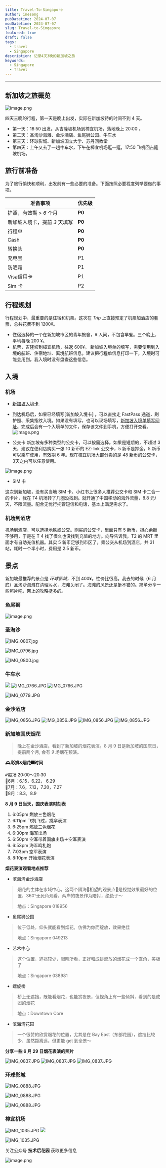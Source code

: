 ```yaml
---
title: Travel-To-Singapore
author: imesong
pubDatetime: 2024-07-07
modDatetime: 2024-07-07
slug: Travel-to-Singapore
featured: true
draft: false
tags:
  - travel
  - Singapore
description: 记录4天3晚的新加坡之旅
keywords:
  - Singapore
  - Travel
---
```


---

## 新加坡之旅概览

![image.png](https://img.imesong.com/file/9b7f55e6aac1241ced5e4.png)

四天三晚的行程，第一天是晚上出发，实际在新加坡待的时间不到 4 天。

- 第一天：18:50 出发，从吉隆坡机场到樟宜机场，落地晚上 20:00 。
- 第二天：圣淘沙海滩、金沙酒店、鱼尾狮公园、牛车水
- 第三天：环球影城、新加坡国立大学、苏丹回教堂
- 第四天：上午又去了一趟牛车水，下午在樟宜机场逛一逛，17:50 飞机回吉隆坡机场。

## 旅行前准备

为了旅行愉快和顺利，出发前有一些必要的准备。下面按照必要程度列举要做的事项。

| 准备事项                      | 优先级 |
| ----------------------------- | ------ |
| 护照，有效期 > _6_ 个月       | **P0** |
| 新加坡入境卡，提前 _3_ 天填写 | **P0** |
| 行程单                        | **P0** |
| Cash                          | **P0** |
| 转换头                        | **P0** |
| 充电宝                        | P1     |
| 防晒霜                        | P1     |
| Visa信用卡                    | P1     |
| Sim 卡                        | P2     |

## 行程规划

行程规划中，最重要的是住宿和机票。这次在 _Trip_ 上直接预定了机票加酒店的套票，总共花费不到 1200¥。

- 住宿选择的一个在新加坡市区的青年旅舍，6 人间，不包含早餐。三个晚上，平均每晚 200 ¥。
- 机票，吉隆坡到樟宜机场，往返 600¥。
  新加坡入境单的填写，需要使用到入境的航班、住宿地址、离境航班信息。建议把行程单信息打印一下，入境时可能会用到。我入境时没有盘查这些信息。

## 入境

### 机场

- [新加坡入境卡](https://eservices.ica.gov.sg/sgarrivalcard/).
- 到达机场后，如果已经填写[新加坡入境卡] ，可以直接走 FastPass 通道，刷护照、采集指纹入境。如果没有填写，也可以现场填写，[新加坡入境单填写网址](https://eservices.ica.gov.sg/sgarrivalcard/)。完成后会有一个入境单的文件，保存该文件到手机，方便打开查看。
  ![image.png](https://img.imesong.com/file/b7deb669aaae5324db63e.png)

- 公交卡
  新加坡有多种类型的公交卡，可以按需选择。如果是短期的，不超过 3 天，建议在便利店购买一张 10 新币的 EZ-link 公交卡，5 新币是押金，5 新币可以乘车使用，有效期 6 年。现在樟宜机场大部分卖的是 48 新币的公交卡，3天之内可以任意使用。

![image.png](https://img.imesong.com/file/b033c421ed86aea7c2e14.png)

- SIM 卡

这次到新加坡，没有买当地 SIM 卡。小红书上很多人推荐公交卡和 SIM 卡二合一的卡片，我在 T4 机场转了几圈没找到。就开通了中国移动的海外流量，8.8 元/天，不限流量。配合无忧行托管短信和电话，基本上满足需求了。

### 机场到酒店

机场到酒店，可以选择地铁或公交。刚买的公交卡，里面只有 5 新币，担心余额不够用，于是在 T 4 找了很久也没找到充值的地方。向导告诉我，T2 的 MRT 里面才有自助充值机器。其实 5 新币足够到市区了。乘公交从机场到酒店，共 31 站，耗时一个半小时，费用是 2.5 新币。

## 景点

新加坡最推荐的景点是 _环球影城_，不到 400¥，性价比很高。我去的时候（6 月底）圣淘沙海滩在清理污水，海滩关闭了。海滩的风景还是挺不错的。简单分享一些照片吧，网上的攻略挺多的。

### 鱼尾狮

![image.png](https://img.imesong.com/file/a71ec4dad374ba2327d42.png)

### 圣淘沙

![IMG_0807.jpg](https://img.imesong.com/file/002d13aecb5cb7354b3a2.jpg)

![IMG_0796.jpg](https://img.imesong.com/file/355cd9e909a2ee60bc624.jpg)

![IMG_0800.jpg](https://img.imesong.com/file/11e16f6cc9bb0bae8ac5d.jpg)

### 牛车水

![](https://img.imesong.com/file/520952a3c749ca396905c.jpg)
![IMG_0766.JPG](https://img.imesong.com/file/8086184fad6ccdeabeac1.jpg)
![IMG_0766.JPG](https://img.imesong.com/file/a26415ee8e4109997fabe.jpg)

![IMG_0779.JPG](https://img.imesong.com/file/30f4809da4ae88e20d221.jpg)

### 金沙酒店

![IMG_0856.JPG](https://img.imesong.com/file/a449c580f13d4d6cb3ffb.jpg)
![IMG_0856.JPG](https://img.imesong.com/file/3171972055473ce7677fa.jpg)
![IMG_0856.JPG](https://img.imesong.com/file/a974fc8886d0301bd2f6f.jpg)
![IMG_0856.JPG](https://img.imesong.com/file/486f50395bd0ad8110e01.jpg)

### 新加坡国庆烟花

> 晚上在金沙酒店，看到了新加坡的烟花表演。8 月 9 日是新加坡的国庆日，提前两个月, 会有 _9_ 场烟花预演。

**🕰️彩排&烟花🎆时间**

💕每场 20:00～20:30  
🔸6月：6.15，6.22， 6.29  
🔸7月：7.6，7.13，7.20，7.27  
🔸8月：8.3，8.9

**8 月 9 日当天，国庆表演时刻表**

1. 6:05pm 燃放三色烟花
2. 6:11pm 飞机飞过，跳伞表演
3. 6:25pm 燃放三色烟花
4. 6:30pm 海军出场
5. 6:50pm 空军带着国旗出场＋空军表演
6. 6:53pm 海军鸣礼炮
7. 7:03pm 空军表演
8. 8:10pm 开始烟花表演

**烟花表演观看地点推荐**

- 滨海湾金沙酒店

> 烟花的主体在水域中心，这两个隔海🌊相望的观景点👀是视觉效果最好的位置，360°无死角观看，两岸的夜景作为陪衬，绝绝子～
>
> 地点：Singapore 018956

- 鱼尾狮公园

> 位于低处，仰头就能看到烟花，仿佛为你而绽放，效果绝佳
>
> 地点：Singapore 049213

- 艺术中心

> 这个位置，遮挡较少，眼睛所看，正好和成排燃放的烟花成一个直角，美极了
>
> 地点：Singapore 038981

- 螺旋桥

> 桥上无遮挡，既能看烟花，也能赏夜景，但视角上有一些倾斜，看到的是成团的烟花
>
> 地点：Downtown Core

- 滨海湾花园

> 一个很赞的欣赏烟花的位置，尤其是在 Bay East（东部花园），遮挡比较少，虽然距离远，但更能 get 到全景～

**分享一些 6 月 29 日烟花表演的照片**

![IMG_0837.JPG](https://img.imesong.com/file/844e1d432c8875d515f85.jpg)
![IMG_0837.JPG](https://img.imesong.com/file/739ccf2325927f31a3881.jpg)
![IMG_0837.JPG](https://img.imesong.com/file/27bd5825de4b7123a3465.jpg)

### 环球影城

![IMG_0888.JPG](https://img.imesong.com/file/5b7acc0ec00aaa07a3e75.jpg)

![IMG_0888.JPG](https://img.imesong.com/file/a1ba5bb1a82a4957800bc.jpg)

![IMG_0888.JPG](https://img.imesong.com/file/70b0813f770e50d422f59.jpg)

### 樟宜机场

![IMG_1035.JPG](https://img.imesong.com/file/d6b94fa1300f98a716123.jpg)
![](https://img.imesong.com/file/07ef5512d7750e722975c.jpg)

![IMG_1035.JPG](https://img.imesong.com/file/19ca9d5daa26b692d568c.jpg)

关注公众号 **技术后花园** 获取更多信息

![image.png](https://img.imesong.com/file/9e0dc4dc2d2acd363d535.png)
